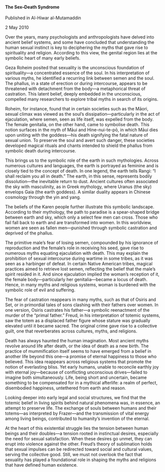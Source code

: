 <h4>The Sex–Death Syndrome</h4>

Published in Al-Hiwar al-Mutamaddin

2 May 2010

Over the years, many psychologists and anthropologists have delved into ancient belief systems, and some have concluded that understanding the human sexual instinct is key to deciphering the myths that gave rise to spirituality and religion. According to this view, the genital region lies at the symbolic heart of many early beliefs.

Geza Roheim posited that sexuality is the unconscious foundation of spirituality—a concentrated essence of the soul. In his interpretation of various myths, he identified a recurring link between semen and the soul. The phallus, in a state of erection or during intercourse, appears to be threatened with detachment from the body—a metaphorical threat of castration. This latent belief, deeply embedded in the unconscious, compelled many researchers to explore tribal myths in search of its origins.

Roheim, for instance, found that in certain societies such as the Māori, sexual climax was viewed as the soul’s dissipation—particularly in the act of ejaculation, where semen, seen as life itself, was expelled from the body. The female genitalia, on the other hand, came to symbolise death. This notion surfaces in the myth of Māui and Hine-nui-te-pō, in which Māui dies upon uniting with the goddess—his death signifying the fatal nature of sexual union. To preserve the soul and avert such danger, these societies developed magical rituals and chants intended to shield the phallus from symbolic death during intercourse.

This brings us to the symbolic role of the earth in such mythologies. Across numerous cultures and languages, the earth is portrayed as feminine and is closely tied to the concept of death. In one legend, the earth tells Rangi: “I shall reclaim you all in death.” The earth, in this sense, represents bodily dissolution—the inevitable return to dust. Ancient cultures often associated the sky with masculinity, as in Greek mythology, where Uranus (the sky) envelops Gaia (the earth goddess). A similar duality appears in Chinese cosmology through the yin and yang.

The beliefs of the Karen people further illustrate this symbolic landscape. According to their mythology, the path to paradise is a spear-shaped bridge between earth and sky, which only a select few men can cross. Those who fail fall back to earth and are transformed into women. In this worldview, women are seen as fallen men—punished through symbolic castration and deprived of the phallus.

The primitive male’s fear of losing semen, compounded by his ignorance of reproduction and the female’s role in receiving his seed, gave rise to numerous myths equating ejaculation with death. This may explain the prohibition of sexual intercourse during wartime in some tribes, as it was seen as a harbinger of defeat. In certain Native American tribes, magical practices aimed to retrieve lost semen, reflecting the belief that the male’s spirit resided in it. And since ejaculation implied the woman’s reception of it, the female body—particularly her genitalia—became a locus of death. Hence, in many myths and religious systems, woman is burdened with the symbolic role of evil and suffering.

The fear of castration reappears in many myths, such as that of Osiris and Set, or in primordial tales of sons clashing with their fathers over women. In one version, Osiris castrates his father—a symbolic reenactment of the murder of the “primal father.” Freud, in his interpretation of totemic systems, saw the totem as a displaced father figure whose stature was gradually elevated until it became sacred. The original crime gave rise to a collective guilt, one that reverberates across cultures, myths, and religions.

Death has always haunted the human imagination. Most ancient myths revolve around life after death, or the idea of death as a new birth. The practice of mummification itself seems to have emerged from a belief in another life beyond this one—a promise of eternal happiness to those who believed. This idea reappears across religious systems that promote the notion of everlasting bliss. Yet early humans, unable to reconcile earthly joy with eternal joy—because of conflicting unconscious drives—failed to imagine both simultaneously. Life, being short and uncertain, became something to be compensated for in a mythical afterlife: a realm of perfect, disembodied happiness, untethered from earth and reason.

Looking deeper into early legal and social structures, we find that the totemic belief in living spirits behind natural phenomena was, in essence, an attempt to preserve life. The exchange of souls between humans and their totems—as interpreted by Frazer—and the transmission of vital energy among living beings, contributed to humanity’s invention of the eternal.

At the heart of this existential struggle lies the tension between human beings and their doubles—a tension rooted in instinctual desires, especially the need for sexual satisfaction. When these desires go unmet, they can erupt into violence against the other. Freud’s theory of sublimation holds that sexual impulses can be redirected toward social and cultural values, serving the collective good. Still, we must not overlook the fact that sexuality has played a foundational role in shaping the myths and religions that have defined human existence.